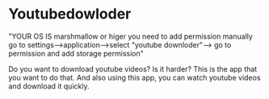 # Youtubedowloder


"YOUR OS IS marshmallow or higer you need to add permission manually go to settings-->application-->select "youtube downloder"--> go to permission and add storage permission"

Do you want to download youtube videos? Is it harder? 
This is the app that you want to do that.
And also using this app, you can watch youtube videos and download it quickly.


